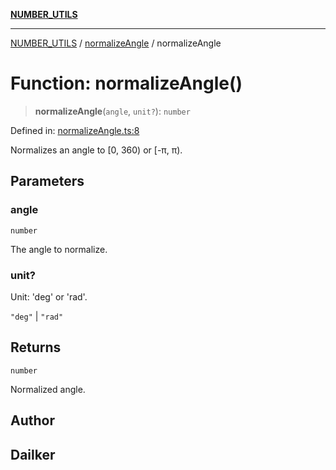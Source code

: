 [**NUMBER_UTILS**](../../README.md)

***

[NUMBER_UTILS](../../README.md) / [normalizeAngle](../README.md) / normalizeAngle

# Function: normalizeAngle()

> **normalizeAngle**(`angle`, `unit?`): `number`

Defined in: [normalizeAngle.ts:8](https://github.com/dailker/everyutil/blob/eec8191ac77814ae7059b0b875a0b45726d5172e/src/number/normalizeAngle.ts#L8)

Normalizes an angle to [0, 360) or [-π, π).

## Parameters

### angle

`number`

The angle to normalize.

### unit?

Unit: 'deg' or 'rad'.

`"deg"` | `"rad"`

## Returns

`number`

Normalized angle.

## Author

## Dailker
